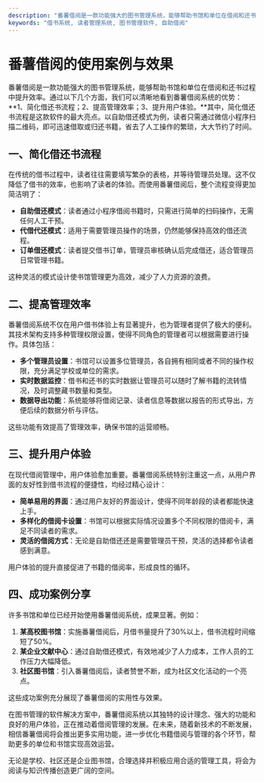```yaml
---
description: "番薯借阅是一款功能强大的图书管理系统，能够帮助书馆和单位在借阅和还书过程中提升效率。通过以下几个方面，我们可以清晰地看到番薯借阅系统的优势：**1、简化借还书流程；2、提高管理效率；3、提升用户体验。**其中，简化借还书流程是这款软件的最大亮点。以自助借还模式为例，读者只需通过微信小程序扫描二维码，即可迅速借取或归还书籍，省去了人工操作的繁琐，大大节约了时间。"
keywords: "借书系统, 读者管理系统, 图书管理软件, 自助借阅"
---
```

# 番薯借阅的使用案例与效果

番薯借阅是一款功能强大的图书管理系统，能够帮助书馆和单位在借阅和还书过程中提升效率。通过以下几个方面，我们可以清晰地看到番薯借阅系统的优势：**1、简化借还书流程；2、提高管理效率；3、提升用户体验。**其中，简化借还书流程是这款软件的最大亮点。以自助借还模式为例，读者只需通过微信小程序扫描二维码，即可迅速借取或归还书籍，省去了人工操作的繁琐，大大节约了时间。

## 一、简化借还书流程

在传统的借书过程中，读者往往需要填写繁杂的表格，并等待管理员处理。这不仅降低了借书的效率，也影响了读者的体验。而使用番薯借阅后，整个流程变得更加简洁明了：

- **自助借还模式**：读者通过小程序借阅书籍时，只需进行简单的扫码操作，无需任何人工干预。
- **代借代还模式**：适用于需要管理员操作的场景，仍然能够保持高效的借还流程。
- **订单借还模式**：读者提交借书订单，管理员审核确认后完成借还，适合管理员日常管理书籍。

这种灵活的模式设计使书馆管理更为高效，减少了人力资源的浪费。

## 二、提高管理效率

番薯借阅系统不仅在用户借书体验上有显著提升，也为管理者提供了极大的便利。其技术架构支持多种管理权限设置，使得不同角色的管理者可以根据需要进行操作。具体包括：

- **多个管理员设置**：书馆可以设置多位管理员，各自拥有相同或者不同的操作权限，充分满足学校或单位的需求。
- **实时数据监控**：借书和还书的实时数据让管理员可以随时了解书籍的流转情况，及时调整藏书数量和类型。
- **数据导出功能**：系统能够将借阅记录、读者信息等数据以报告的形式导出，方便后续的数据分析与评估。

这些功能有效提高了管理效率，确保书馆的运营顺畅。

## 三、提升用户体验

在现代借阅管理中，用户体验愈加重要。番薯借阅系统特别注重这一点，从用户界面的友好性到借书流程的便捷性，均经过精心设计：

- **简单易用的界面**：通过用户友好的界面设计，使得不同年龄段的读者都能快速上手。
- **多样化的借阅卡设置**：书馆可以根据实际情况设置多个不同权限的借阅卡，满足不同读者的需求。
- **灵活的借阅方式**：无论是自助借还还是需要管理员干预，灵活的选择都令读者感到满意。

用户体验的提升直接促进了书籍的借阅率，形成良性的循环。

## 四、成功案例分享

许多书馆和单位已经开始使用番薯借阅系统，成果显著。例如：

1. **某高校图书馆**：实施番薯借阅后，月借书量提升了30%以上，借书流程时间缩短了50%。
2. **某企业文献中心**：通过自助借还模式，有效地减少了人力成本，工作人员的工作压力大幅降低。
3. **社区图书馆**：引入番薯借阅后，读者赞誉不断，成为社区文化活动的一个亮点。

这些成功案例充分展现了番薯借阅的实用性与效果。

在图书管理的软件解决方案中，番薯借阅系统以其独特的设计理念、强大的功能和良好的用户体验，正在推动着借阅管理的发展。在未来，随着新技术的不断发展，相信番薯借阅将会推出更多实用功能，进一步优化书籍借阅与管理的各个环节，帮助更多的单位和书馆实现高效运营。 

无论是学校、社区还是企业图书馆，合理选择并积极应用合适的管理工具，将会为阅读与知识传播创造更广阔的空间。
